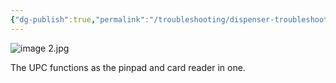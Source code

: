 ```yaml
---
{"dg-publish":true,"permalink":"/troubleshooting/dispenser-troubleshooting/gilbarco/flex-pay-vi/g7-100-upc/"}
---
```




![image 2.jpg](/img/user/Assets/image%202.jpg)

The UPC functions as the pinpad and card reader in one.  
